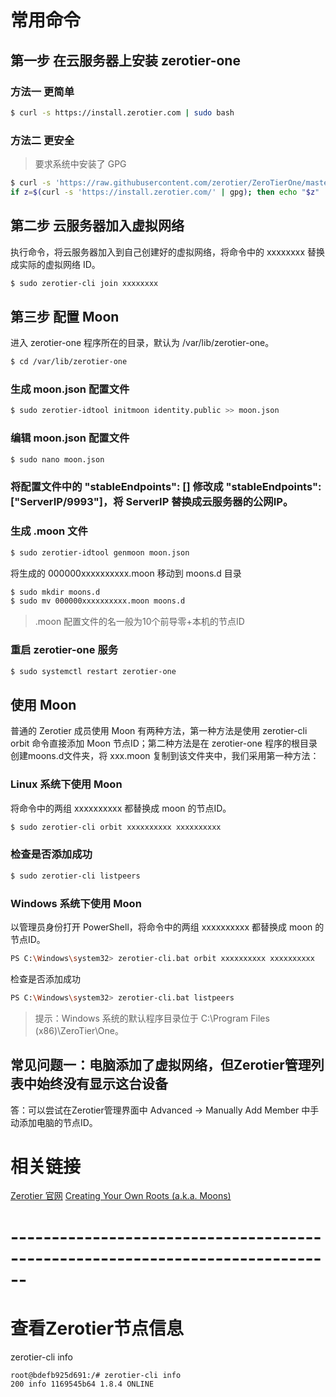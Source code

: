 # 常用命令

## 第一步 在云服务器上安装 zerotier-one

### 方法一 更简单
```bash
$ curl -s https://install.zerotier.com | sudo bash
```

### 方法二 更安全
> 要求系统中安装了 GPG
```bash
$ curl -s 'https://raw.githubusercontent.com/zerotier/ZeroTierOne/master/doc/contact%40zerotier.com.gpg' | gpg --import && \
if z=$(curl -s 'https://install.zerotier.com/' | gpg); then echo "$z" | sudo bash; fi
```

## 第二步 云服务器加入虚拟网络
执行命令，将云服务器加入到自己创建好的虚拟网络，将命令中的 xxxxxxxx 替换成实际的虚拟网络 ID。
```bash
$ sudo zerotier-cli join xxxxxxxx
```

## 第三步 配置 Moon
进入 zerotier-one 程序所在的目录，默认为 /var/lib/zerotier-one。
```bash
$ cd /var/lib/zerotier-one
```

### 生成 moon.json 配置文件
```bash
$ sudo zerotier-idtool initmoon identity.public >> moon.json
```

### 编辑 moon.json 配置文件
```bash
$ sudo nano moon.json
```

### 将配置文件中的 "stableEndpoints": [] 修改成 "stableEndpoints": ["ServerIP/9993"]，将 ServerIP 替换成云服务器的公网IP。

### 生成 .moon 文件
```bash
$ sudo zerotier-idtool genmoon moon.json
```
将生成的 000000xxxxxxxxxx.moon 移动到 moons.d 目录
```bash
$ sudo mkdir moons.d
$ sudo mv 000000xxxxxxxxxx.moon moons.d
```
> .moon 配置文件的名一般为10个前导零+本机的节点ID

### 重启 zerotier-one 服务
```bash
$ sudo systemctl restart zerotier-one
```

## 使用 Moon
普通的 Zerotier 成员使用 Moon 有两种方法，第一种方法是使用 zerotier-cli orbit 命令直接添加 Moon 节点ID；第二种方法是在 zerotier-one 程序的根目录创建moons.d文件夹，将 xxx.moon 复制到该文件夹中，我们采用第一种方法：

### Linux 系统下使用 Moon
将命令中的两组 xxxxxxxxxx 都替换成 moon 的节点ID。
```bash
$ sudo zerotier-cli orbit xxxxxxxxxx xxxxxxxxxx
```

### 检查是否添加成功
```bash
$ sudo zerotier-cli listpeers
```

### Windows 系统下使用 Moon
以管理员身份打开 PowerShell，将命令中的两组 xxxxxxxxxx 都替换成 moon 的节点ID。
```bash
PS C:\Windows\system32> zerotier-cli.bat orbit xxxxxxxxxx xxxxxxxxxx
```
检查是否添加成功
```bash
PS C:\Windows\system32> zerotier-cli.bat listpeers
```
> 提示：Windows 系统的默认程序目录位于 C:\Program Files (x86)\ZeroTier\One。

## 常见问题一：电脑添加了虚拟网络，但Zerotier管理列表中始终没有显示这台设备
答：可以尝试在Zerotier管理界面中 Advanced -> Manually Add Member 中手动添加电脑的节点ID。

# 相关链接
[Zerotier 官网](https://www.zerotier.com/)
[Creating Your Own Roots (a.k.a. Moons)](https://www.zerotier.com/manual/#4_4)


# ------------------------------------------------------------------------------
# 查看Zerotier节点信息
zerotier-cli info
```bash
root@bdefb925d691:/# zerotier-cli info
200 info 1169545b64 1.8.4 ONLINE
```